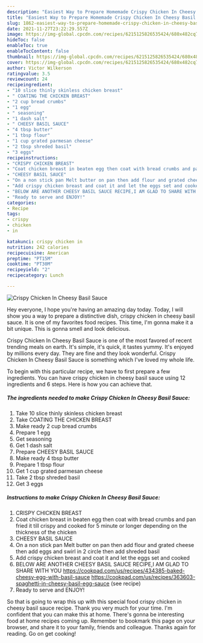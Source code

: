 ```yaml
---
description: "Easiest Way to Prepare Homemade Crispy Chicken In Cheesy Basil Sauce"
title: "Easiest Way to Prepare Homemade Crispy Chicken In Cheesy Basil Sauce"
slug: 1862-easiest-way-to-prepare-homemade-crispy-chicken-in-cheesy-basil-sauce
date: 2021-11-27T23:22:29.557Z
image: https://img-global.cpcdn.com/recipes/6215125826535424/680x482cq70/crispy-chicken-in-cheesy-basil-sauce-recipe-main-photo.jpg
hideToc: false
enableToc: true
enableTocContent: false
thumbnail: https://img-global.cpcdn.com/recipes/6215125826535424/680x482cq70/crispy-chicken-in-cheesy-basil-sauce-recipe-main-photo.jpg
cover: https://img-global.cpcdn.com/recipes/6215125826535424/680x482cq70/crispy-chicken-in-cheesy-basil-sauce-recipe-main-photo.jpg
author: Victor Wilkerson
ratingvalue: 3.5
reviewcount: 24
recipeingredient:
- "10 slice thinly skinless chicken breast"
- " COATING THE CHICKEN BREAST"
- "2 cup bread crumbs"
- "1 egg"
- " seasoning"
- "1 dash salt"
- " CHEESY BASIL SAUCE"
- "4 tbsp butter"
- "1 tbsp flour"
- "1 cup grated parmesan cheese"
- "2 tbsp shreded basil"
- "3 eggs"
recipeinstructions:
- "CRISPY CHICKEN BREAST"
- "Coat chicken breast in beaten egg then coat with bread crumbs and pan fried it till crispy and cooked for  5 minute or longer depending on the thickness of the chicken"
- "CHEESY BASIL SAUCE"
- "On a non stick pan Melt butter on pan then add flour and grated cheese then add eggs and swirl in 2 circle then add shreded basil"
- "Add crispy chicken breast and coat it and let the eggs set and cooked"
- "BELOW ARE ANOTHER CHEESY BASIL SAUCE RECIPE,I AM GLAD TO SHARE WITH YOU  https://cookpad.com/us/recipes/434385-baked-cheesy-egg-with-basil-sauce https://cookpad.com/us/recipes/363603-spaghetti-in-cheesy-basil-egg-sauce           (see recipe)"
- "Ready to serve and ENJOY!"
categories:
- Recipe
tags:
- crispy
- chicken
- in

katakunci: crispy chicken in 
nutrition: 242 calories
recipecuisine: American
preptime: "PT15M"
cooktime: "PT30M"
recipeyield: "2"
recipecategory: Lunch

---
```



![Crispy Chicken In Cheesy Basil Sauce](https://img-global.cpcdn.com/recipes/6215125826535424/680x482cq70/crispy-chicken-in-cheesy-basil-sauce-recipe-main-photo.jpg)

Hey everyone, I hope you're having an amazing day today. Today, I will show you a way to prepare a distinctive dish, crispy chicken in cheesy basil sauce. It is one of my favorites food recipes. This time, I'm gonna make it a bit unique. This is gonna smell and look delicious.

Crispy Chicken In Cheesy Basil Sauce is one of the most favored of recent trending meals on earth. It's simple, it's quick, it tastes yummy. It's enjoyed by millions every day. They are fine and they look wonderful. Crispy Chicken In Cheesy Basil Sauce is something which I've loved my whole life.




To begin with this particular recipe, we have to first prepare a few ingredients. You can have crispy chicken in cheesy basil sauce using 12 ingredients and 6 steps. Here is how you can achieve that.

<!--inarticleads1-->

##### The ingredients needed to make Crispy Chicken In Cheesy Basil Sauce:

1. Take 10 slice thinly skinless chicken breast
1. Take  COATING THE CHICKEN BREAST
1. Make ready 2 cup bread crumbs
1. Prepare 1 egg
1. Get  seasoning
1. Get 1 dash salt
1. Prepare  CHEESY BASIL SAUCE
1. Make ready 4 tbsp butter
1. Prepare 1 tbsp flour
1. Get 1 cup grated parmesan cheese
1. Take 2 tbsp shreded basil
1. Get 3 eggs




<!--inarticleads2-->

##### Instructions to make Crispy Chicken In Cheesy Basil Sauce:

1. CRISPY CHICKEN BREAST
1. Coat chicken breast in beaten egg then coat with bread crumbs and pan fried it till crispy and cooked for  5 minute or longer depending on the thickness of the chicken
1. CHEESY BASIL SAUCE
1. On a non stick pan Melt butter on pan then add flour and grated cheese then add eggs and swirl in 2 circle then add shreded basil
1. Add crispy chicken breast and coat it and let the eggs set and cooked
1. BELOW ARE ANOTHER CHEESY BASIL SAUCE RECIPE,I AM GLAD TO SHARE WITH YOU  https://cookpad.com/us/recipes/434385-baked-cheesy-egg-with-basil-sauce https://cookpad.com/us/recipes/363603-spaghetti-in-cheesy-basil-egg-sauce           (see recipe)
1. Ready to serve and ENJOY!



So that is going to wrap this up with this special food crispy chicken in cheesy basil sauce recipe. Thank you very much for your time. I'm confident that you can make this at home. There's gonna be interesting food at home recipes coming up. Remember to bookmark this page on your browser, and share it to your family, friends and colleague. Thanks again for reading. Go on get cooking!
